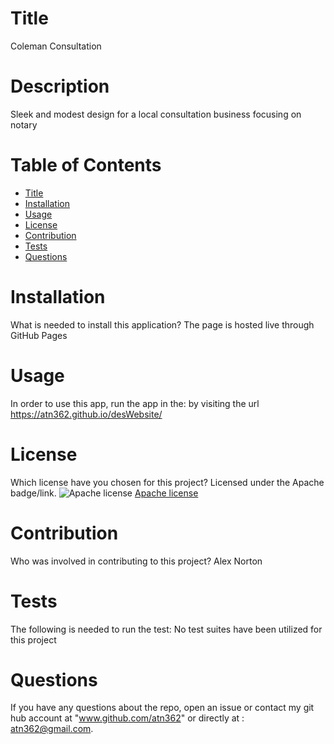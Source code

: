 
  
# Title 

Coleman Consultation



# Description

Sleek and modest design for a local consultation business focusing on notary

# Table of Contents 
* [Title](#title)
* [Installation](#installation)
* [Usage](#usage)
* [License](#license)
* [Contribution](#contribution)
* [Tests](#tests)
* [Questions](#questions)

# Installation
What is needed to install this application? The page is hosted live through GitHub Pages

# Usage
In order to use this app, run the app in the: by visiting the url https://atn362.github.io/desWebsite/

# License
Which license have you chosen for this project? Licensed under the Apache badge/link.
![Apache license](https://img.shields.io/badge/License-Apache%202.0-green.svg)
[Apache license](https://www.apache.org/licenses/LICENSE-2.0)

# Contribution
​Who was involved in contributing to this project? Alex Norton

# Tests
The following is needed to run the test: No test suites have been utilized for this project

# Questions
If you have any questions about the repo, open an issue or contact my git hub account at "www.github.com/atn362" or  directly at : atn362@gmail.com.
